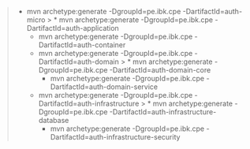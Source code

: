> * mvn archetype:generate -DgroupId=pe.ibk.cpe -DartifactId=auth-micro
    >    * mvn archetype:generate -DgroupId=pe.ibk.cpe -DartifactId=auth-application
>    * mvn archetype:generate -DgroupId=pe.ibk.cpe -DartifactId=auth-container
>    * mvn archetype:generate -DgroupId=pe.ibk.cpe -DartifactId=auth-domain
       >        * mvn archetype:generate -DgroupId=pe.ibk.cpe -DartifactId=auth-domain-core
>        * mvn archetype:generate -DgroupId=pe.ibk.cpe -DartifactId=auth-domain-service
>    * mvn archetype:generate -DgroupId=pe.ibk.cpe -DartifactId=auth-infrastructure
       >        * mvn archetype:generate -DgroupId=pe.ibk.cpe -DartifactId=auth-infrastructure-database
>        * mvn archetype:generate -DgroupId=pe.ibk.cpe -DartifactId=auth-infrastructure-security